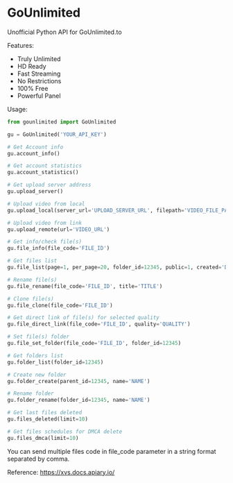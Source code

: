 # GoUnlimited
Unofficial Python API for GoUnlimited.to

Features:
 - Truly Unlimited
 - HD Ready
 - Fast Streaming
 - No Restrictions
 - 100% Free
 - Powerful Panel

Usage:

```python
from gounlimited import GoUnlimited

gu = GoUnlimited('YOUR_API_KEY')

# Get Account info
gu.account_info()

# Get account statistics
gu.account_statistics()

# Get upload server address
gu.upload_server()

# Upload video from local
gu.upload_local(server_url='UPLOAD_SERVER_URL', filepath='VIDEO_FILE_PATH')

# Upload video from link
gu.upload_remote(url='VIDEO_URL')

# Get info/check file(s)
gu.file_info(file_code='FILE_ID')

# Get files list
gu.file_list(page=1, per_page=20, folder_id=12345, public=1, created='DATE', title='TITLE')

# Rename file(s)
gu.file_rename(file_code='FILE_ID', title='TITLE')

# Clone file(s)
gu.file_clone(file_code='FILE_ID')

# Get direct link of file(s) for selected quality
gu.file_direct_link(file_code='FILE_ID', quality='QUALITY')

# Set file(s) folder
gu.file_set_folder(file_code='FILE_ID', folder_id=12345)

# Get folders list
gu.folder_list(folder_id=12345)

# Create new folder
gu.folder_create(parent_id=12345, name='NAME')

# Rename folder
gu.folder_rename(folder_id=12345, name='NAME')

# Get last files deleted
gu.files_deleted(limit=10)

# Get files schedules for DMCA delete
gu.files_dmca(limit=10)

```
You can send multiple files code in file_code parameter in a string format separated by comma.

Reference: https://xvs.docs.apiary.io/
